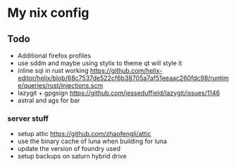 # My nix config

## Todo

- Additional firefox profiles
- use sddm and maybe using stylix to theme qt will style it
- inline sql in rust working
  https://github.com/helix-editor/helix/blob/68c7537de522cf6b38705a7af51eeaac260fdc98/runtime/queries/rust/injections.scm
- lazygit + gpgsign https://github.com/jesseduffield/lazygit/issues/1146
- astral and ags for bar

### server stuff

- setup attic https://github.com/zhaofengli/attic
- use the binary cache of luna when building for luna
- update the version of foundry used
- setup backups on saturn hybrid drive

